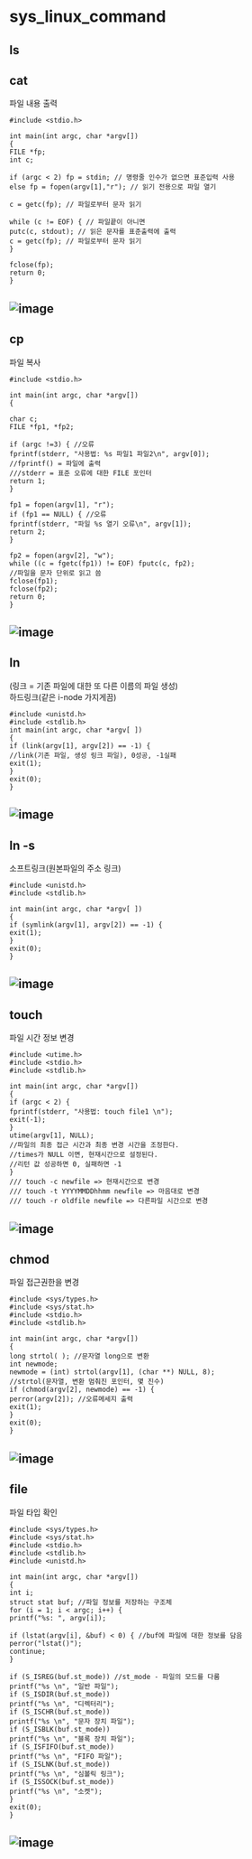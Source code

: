 # sys_linux_command

## ls

## cat
파일 내용 출력
```
#include <stdio.h>

int main(int argc, char *argv[])
{
FILE *fp;
int c;

if (argc < 2) fp = stdin; // 명령줄 인수가 없으면 표준입력 사용
else fp = fopen(argv[1],"r"); // 읽기 전용으로 파일 열기

c = getc(fp); // 파일로부터 문자 읽기

while (c != EOF) { // 파일끝이 아니면
putc(c, stdout); // 읽은 문자를 표준출력에 출력
c = getc(fp); // 파일로부터 문자 읽기
}

fclose(fp);
return 0;
}
```
![image](https://github.com/imeline/sys_linux_command/assets/128706341/ba8da782-5d75-403e-a7bd-ebdb0673cbb1)
---

## cp
파일 복사
```
#include <stdio.h>

int main(int argc, char *argv[])
{

char c;
FILE *fp1, *fp2;

if (argc !=3) { //오류
fprintf(stderr, "사용법: %s 파일1 파일2\n", argv[0]);
//fprintf() = 파일에 출력
///stderr = 표준 오류에 대한 FILE 포인터
return 1;
}

fp1 = fopen(argv[1], "r");
if (fp1 == NULL) { //오류
fprintf(stderr, "파일 %s 열기 오류\n", argv[1]);
return 2;
}

fp2 = fopen(argv[2], "w");
while ((c = fgetc(fp1)) != EOF) fputc(c, fp2);
//파일을 문자 단위로 읽고 씀
fclose(fp1);
fclose(fp2);
return 0;
}
```
![image](https://github.com/imeline/sys_linux_command/assets/128706341/e6c53123-4962-465d-9900-b3234f39e201)
---

## ln
(링크 = 기존 파일에 대한 또 다른 이름의 파일 생성) <br>
하드링크(같은 i-node 가지게끔)
```
#include <unistd.h>
#include <stdlib.h>
int main(int argc, char *argv[ ])
{
if (link(argv[1], argv[2]) == -1) {
//link(기존 파일, 생성 링크 파일), 0성공, -1실패
exit(1);
}
exit(0);
}
```
![image](https://github.com/imeline/sys_linux_command/assets/128706341/173ee28d-b8bc-4206-a483-49f6675eae97)
---

## ln -s
소프트링크(원본파일의 주소 링크)
```
#include <unistd.h>
#include <stdlib.h>

int main(int argc, char *argv[ ])
{
if (symlink(argv[1], argv[2]) == -1) {
exit(1);
}
exit(0);
}
```

![image](https://github.com/imeline/sys_linux_command/assets/128706341/8fe7cb07-72a8-4bb7-ba73-7c82b76329a3)
---

## touch
파일 시간 정보 변경
```
#include <utime.h>
#include <stdio.h>
#include <stdlib.h>

int main(int argc, char *argv[]) 
{
if (argc < 2) {
fprintf(stderr, "사용법: touch file1 \n");
exit(-1);
}
utime(argv[1], NULL); 
//파일의 최종 접근 시간과 최종 변경 시간을 조정한다.
//times가 NULL 이면, 현재시간으로 설정된다.
//리턴 값 성공하면 0, 실패하면 -1
}
/// touch -c newfile => 현재시간으로 변경
/// touch -t YYYYMMDDhhmm newfile => 마음대로 변경
/// touch -r oldfile newfile => 다른파일 시간으로 변경
```
![image](https://github.com/imeline/sys_linux_command/assets/128706341/6ca3ae00-9b9a-4d8d-851b-7aaf9d89b9d0)
---

## chmod
파일 접근권한을 변경
```
#include <sys/types.h>
#include <sys/stat.h>
#include <stdio.h>
#include <stdlib.h>

int main(int argc, char *argv[])
{
long strtol( ); //문자열 long으로 변환
int newmode;
newmode = (int) strtol(argv[1], (char **) NULL, 8);
//strtol(문자열, 변환 멈춰진 포인터, 몇 진수)
if (chmod(argv[2], newmode) == -1) {
perror(argv[2]); //오류메세지 출력
exit(1);
}
exit(0);
}
```
![image](https://github.com/imeline/sys_linux_command/assets/128706341/84b34ab7-5742-4023-9bbb-b2f853a5e57e)
---

## file
파일 타입 확인 
```
#include <sys/types.h> 
#include <sys/stat.h>
#include <stdio.h>
#include <stdlib.h>
#include <unistd.h>

int main(int argc, char *argv[])
{ 
int i;
struct stat buf; //파일 정보를 저장하는 구조체
for (i = 1; i < argc; i++) {
printf("%s: ", argv[i]);

if (lstat(argv[i], &buf) < 0) { //buf에 파일에 대한 정보를 담음
perror("lstat()"); 
continue;
}

if (S_ISREG(buf.st_mode)) //st_mode - 파일의 모드를 다룸
printf("%s \n", "일반 파일");
if (S_ISDIR(buf.st_mode)) 
printf("%s \n", "디렉터리");
if (S_ISCHR(buf.st_mode)) 
printf("%s \n", "문자 장치 파일");
if (S_ISBLK(buf.st_mode)) 
printf("%s \n", "블록 장치 파일");
if (S_ISFIFO(buf.st_mode)) 
printf("%s \n", "FIFO 파일");
if (S_ISLNK(buf.st_mode)) 
printf("%s \n", "심볼릭 링크");
if (S_ISSOCK(buf.st_mode)) 
printf("%s \n", "소켓");
}
exit(0);
}
```
![image](https://github.com/imeline/sys_linux_command/assets/128706341/1c145e34-93c2-44db-9e6b-75593fc4b90b)
---
